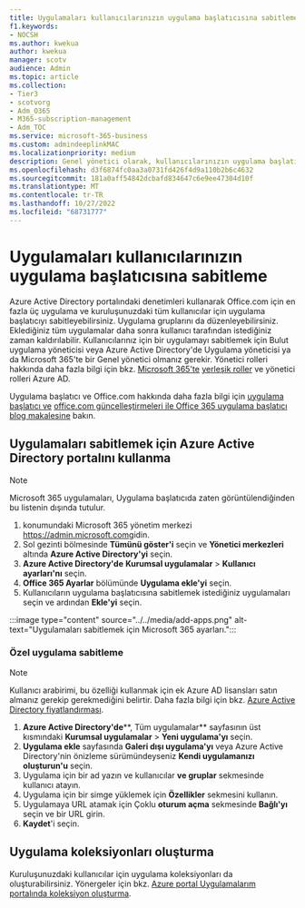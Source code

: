 ```yaml
---
title: Uygulamaları kullanıcılarınızın uygulama başlatıcısına sabitleme
f1.keywords:
- NOCSH
ms.author: kwekua
author: kwekua
manager: scotv
audience: Admin
ms.topic: article
ms.collection:
- Tier3
- scotvorg
- Adm_O365
- M365-subscription-management
- Adm_TOC
ms.service: microsoft-365-business
ms.custom: admindeeplinkMAC
ms.localizationpriority: medium
description: Genel yönetici olarak, kullanıcılarınızın uygulama başlatıcısına en fazla üç uygulama sabitleyebilirsiniz.
ms.openlocfilehash: d3f6874fc0aa3a0731fd426f4d9a110b2b6c4632
ms.sourcegitcommit: 181a0aff54842dcbafd834647c6e9ee47304d10f
ms.translationtype: MT
ms.contentlocale: tr-TR
ms.lasthandoff: 10/27/2022
ms.locfileid: "68731777"
---
```

# <a name="pin-apps-to-your-users-app-launcher"></a>Uygulamaları kullanıcılarınızın uygulama başlatıcısına sabitleme

Azure Active Directory portalındaki denetimleri kullanarak Office.com için en fazla üç uygulama ve kuruluşunuzdaki tüm kullanıcılar için uygulama başlatıcıyı sabitleyebilirsiniz. Uygulama gruplarını da düzenleyebilirsiniz. Eklediğiniz tüm uygulamalar daha sonra kullanıcı tarafından istediğiniz zaman kaldırılabilir. Kullanıcılarınız için bir uygulamayı sabitlemek için Bulut uygulama yöneticisi veya Azure Active Directory'de Uygulama yöneticisi ya da Microsoft 365'te bir Genel yönetici olmanız gerekir. Yönetici rolleri hakkında daha fazla bilgi için bkz. [Microsoft 365'te](../add-users/about-admin-roles.md) [yerleşik roller](/azure/active-directory/roles/permissions-reference) ve yönetici rolleri Azure AD. 

Uygulama başlatıcı ve Office.com hakkında daha fazla bilgi için [uygulama başlatıcı ve](https://support.microsoft.com/office/79f12104-6fed-442f-96a0-eb089a3f476a) [office.com güncelleştirmeleri ile Office 365 uygulama başlatıcı blog makalesine](https://techcommunity.microsoft.com/t5/office-365-blog/updates-to-office-com-and-the-office-365-app-launcher/ba-p/1150503) bakın.

## <a name="use-the-azure-active-directory-portal-to-pin-apps"></a>Uygulamaları sabitlemek için Azure Active Directory portalını kullanma

> [!NOTE]
> Microsoft 365 uygulamaları, Uygulama başlatıcıda zaten görüntülendiğinden bu listenin dışında tutulur.

1. konumundaki Microsoft 365 yönetim merkezi <a href="https://go.microsoft.com/fwlink/p/?linkid=2024339" target="_blank">https://admin.microsoft.com</a>gidin.
2. Sol gezinti bölmesinde **Tümünü göster'i** seçin ve **Yönetici merkezleri** altında **Azure Active Directory'yi** seçin.
3. **Azure Active Directory'de** **Kurumsal uygulamalar** > **Kullanıcı ayarları'nı** seçin.
4. **Office 365 Ayarlar** bölümünde **Uygulama ekle'yi** seçin.
5. Kullanıcıların uygulama başlatıcısına sabitlemek istediğiniz uygulamaları seçin ve ardından **Ekle'yi** seçin.

:::image type="content" source="../../media/add-apps.png" alt-text="Uygulamaları sabitlemek için Microsoft 365 ayarları.":::

### <a name="pin-a-custom-app"></a>Özel uygulama sabitleme

> [!NOTE]
> Kullanıcı arabirimi, bu özelliği kullanmak için ek Azure AD lisansları satın almanız gerekip gerekmediğini belirtir. Daha fazla bilgi için bkz. [Azure Active Directory fiyatlandırması](https://azure.microsoft.com/pricing/details/active-directory/).

1. **Azure Active Directory'de****, Tüm uygulamalar** sayfasının üst kısmındaki **Kurumsal uygulamalar** > **Yeni uygulama'yı** seçin.
2. **Uygulama ekle** sayfasında **Galeri dışı uygulama'yı** veya Azure Active Directory'nin önizleme sürümündeyseniz **Kendi uygulamanızı oluşturun'u** seçin. 
3. Uygulama için bir ad yazın ve kullanıcılar **ve gruplar** sekmesinde kullanıcı atayın.
4. Uygulama için bir simge yüklemek için **Özellikler** sekmesini kullanın.
5. Uygulamaya URL atamak için Çoklu **oturum açma** sekmesinde **Bağlı'yı** seçin ve bir URL girin.
6. **Kaydet**'i seçin.

## <a name="create-application-collections"></a>Uygulama koleksiyonları oluşturma

Kuruluşunuzdaki kullanıcılar için uygulama koleksiyonları da oluşturabilirsiniz. Yönergeler için bkz. [Azure portal Uygulamalarım portalında koleksiyon oluşturma](/azure/active-directory/manage-apps/access-panel-collections).
